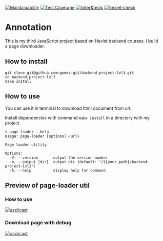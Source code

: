[![Maintainability](https://api.codeclimate.com/v1/badges/76abc2dc9de7be4330a7/maintainability)](https://codeclimate.com/github/gomez-git/backend-project-lvl3/maintainability)
[![Test Coverage](https://api.codeclimate.com/v1/badges/76abc2dc9de7be4330a7/test_coverage)](https://codeclimate.com/github/gomez-git/backend-project-lvl3/test_coverage)
[![linter&tests](https://github.com/gomez-git/backend-project-lvl3/actions/workflows/linter-tests.yml/badge.svg?branch=main)](https://github.com/gomez-git/backend-project-lvl3/actions/workflows/linter-tests.yml)
[![hexlet-check](https://github.com/gomez-git/backend-project-lvl3/actions/workflows/hexlet-check.yml/badge.svg?branch=main)](https://github.com/gomez-git/backend-project-lvl3/actions/workflows/hexlet-check.yml)
# Annotation
This is my third JavaScript project based on Hexlet backend courses. I build a page downloader. 
## How to install
```
git clone git@github.com:gomez-git/backend-project-lvl3.git
cd backend-project-lvl3
make install
```
## How to use
You can use it in terminal to download html document from url.

Install dependencies with command `make install` in a directory with my project.
```
$ page-loader --help
Usage: page-loader [options] <url>

Page loader utility

Options:
  -V, --version       output the version number
  -o, --output [dir]  output dir (default: "/${your_path}/backend-project-lvl3")
  -h, --help          display help for command
```
## Preview of page-loader util
### How to use
[![asciicast](https://asciinema.org/a/Aca7FDeSD9nZOfi1Yh9JkixnE.svg)](https://asciinema.org/a/Aca7FDeSD9nZOfi1Yh9JkixnE)
### Download page with debug
[![asciicast](https://asciinema.org/a/nilq377dq1AMQT68N60tZgasE.svg)](https://asciinema.org/a/nilq377dq1AMQT68N60tZgasE)

